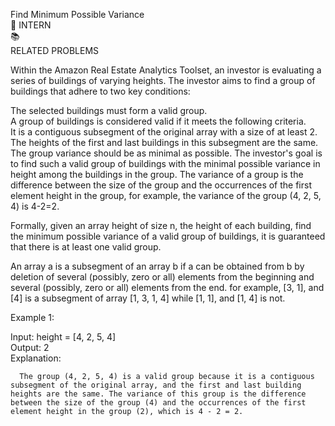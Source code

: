 Find Minimum Possible Variance  
🤘 INTERN  
📚  
RELATED PROBLEMS
  
Within the Amazon Real Estate Analytics Toolset, an investor is evaluating a series of buildings of varying heights. The investor aims to find a group of buildings that adhere to two key conditions:  

The selected buildings must form a valid group.  
A group of buildings is considered valid if it meets the following criteria.  
It is a contiguous subsegment of the original array with a size of at least 2.  
The heights of the first and last buildings in this subsegment are the same.  
The group variance should be as minimal as possible.
The investor's goal is to find such a valid group of buildings with the minimal possible variance in height among the buildings in the group. The variance of a group is the difference between the size of the group and the occurrences of the first element height in the group, for example, the variance of the group (4, 2, 5, 4) is 4-2=2.  

Formally, given an array height of size n, the height of each building, find the minimum possible variance of a valid group of buildings, it is guaranteed that there is at least one valid group.  
 
An array a is a subsegment of an array b if a can be obtained from b by deletion of several (possibly, zero or all) elements from the beginning and several (possibly, zero or all) elements from the end. for example, [3, 1], and [4] is a subsegment of array [1, 3, 1, 4] while [1, 1], and [1, 4] is not.  

Example 1:  

Input:  height = [4, 2, 5, 4]  
Output: 2   
Explanation:  

      
      

      The group (4, 2, 5, 4) is a valid group because it is a contiguous subsegment of the original array, and the first and last building heights are the same. The variance of this group is the difference between the size of the group (4) and the occurrences of the first element height in the group (2), which is 4 - 2 = 2.
      


      
